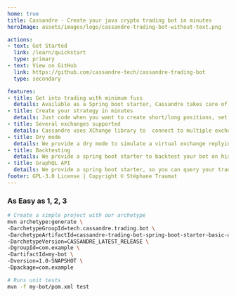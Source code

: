 ```yaml
---
home: true
title: Cassandre - Create your java crypto trading bot in minutes
heroImage: assets/images/logo/cassandre-trading-bot-without-text.png

actions:
- text: Get Started
  link: /learn/quickstart
  type: primary
- text: View on GitHub
  link: https://github.com/cassandre-tech/cassandre-trading-bot
  type: secondary

features:
- title: Get into trading with minimum fuss
  details: Available as a Spring boot starter, Cassandre takes care of exchange connection, accounts, orders, trades, and positions, so you can focus on building your strategy.
- title: Create your strategy in minutes
  details: Just code when you want to create short/long positions, set the rules, and we take care of everything (buying, selling, rules management, orders, trades, and tickers).
- title: Several exchanges supported
  details: Cassandre uses XChange library to  connect to multiple exchanges. We test each Cassandre releases with Kucoin, Coinbase & Binance to be sure it works for you.
- title: Dry mode
  details: We provide a dry mode to simulate a virtual exchange replying to your orders, so you can easily test your strategy. This way, you can simulate your gains/loss over a period of time.
- title: Backtesting
  details: We provide a spring boot starter to backtest your bot on historical data. With this, during tests, Cassandre will import your data and push them to your strategy.
- title: GraphQL API
  details: We provide a spring boot starter, so you can query your trading bot data thanks to a simple GraphQL API.
footer: GPL-3.0 License | Copyright © Stéphane Traumat
---
```


### As Easy as 1, 2, 3

<CodeGroup>
  <CodeGroupItem title="Command line" active>

```bash
# Create a simple project with our archetype
mvn archetype:generate \
-DarchetypeGroupId=tech.cassandre.trading.bot \
-DarchetypeArtifactId=cassandre-trading-bot-spring-boot-starter-basic-archetype \
-DarchetypeVersion=CASSANDRE_LATEST_RELEASE \
-DgroupId=com.example \
-DartifactId=my-bot \
-Dversion=1.0-SNAPSHOT \
-Dpackage=com.example

# Runs unit tests
mvn -f my-bot/pom.xml test
```

  </CodeGroupItem>
</CodeGroup>